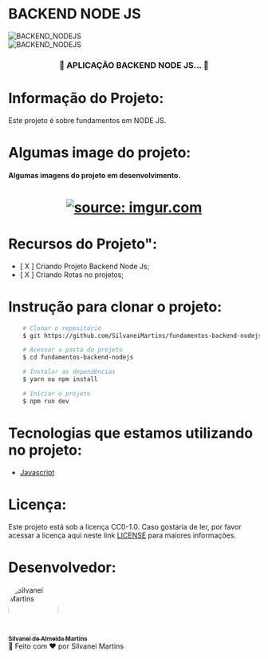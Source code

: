 # BACKEND NODE JS

![BACKEND_NODEJS](https://img.shields.io/badge/BACKEND-PYTHON-blue.svg)
<br />
![BACKEND_NODEJS](https://i.imgur.com/bix8ZA8.png)



<h3 align="center">
	🚧  APLICAÇÃO BACKEND NODE JS...  🚧
</h3>

# Informação do Projeto:
Este projeto é sobre fundamentos em NODE JS.

# Algumas image do projeto:
<h4 align="left">
	Algumas imagens do projeto em desenvolvimento.
</h4>
<h1 align="center">
 	<a href="https://imgur.com/mtVnNm7"><img src="https://i.imgur.com/mtVnNm7.png" title="source: imgur.com" /></a>
	<br />
</h1>

# Recursos do Projeto":
-   [ X ] Criando Projeto Backend Node Js;
-   [ X ] Criando Rotas no projetos;

# Instrução para clonar o projeto:
```bash
    # Clonar o repositório
    $ git https://github.com/SilvaneiMartins/fundamentos-backend-nodejs.git

    # Acessar a pasta do projeto
    $ cd fundamentos-backend-nodejs

    # Instalar as dependências
    $ yarn ou npm install

    # Iniciar o projeto
    $ npm run dev
```

# Tecnologias que estamos utilizando no projeto:
-   [Javascript](https://developer.mozilla.org/pt-BR/docs/Web/JavaScript)

# Licença:
Este projeto está sob a licença CC0-1.0. Caso gostaria de ler, por favor acessar a licença aqui neste link [LICENSE](https://github.com/SilvaneiMartins/fundamentos-backend-nodejs/blob/master/LICENSE) para maiores informações.

# Desenvolvedor:
<a href="https://github.com/SilvaneiMartins">
    <img
        style="border-radius:50%"
        src="https://github.com/SilvaneiMartins.png"
        width="100px;"
        alt="Silvanei Martins"
    />
    <br />
    <sub>
        <b>Silvanei de Almeida Martins</b>
    </sub>
    <br />
</a>
    🚀
 </a>
Feito com ❤️ por Silvanei Martins